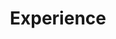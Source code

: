 ---
# An instance of the Experience widget.
# Documentation: https://wowchemy.com/docs/page-builder/
widget: experience

# This file represents a page section.
headless: true

# Order that this section appears on the page.
weight: 40

title: Experience
subtitle:

# Date format for experience
#   Refer to https://wowchemy.com/docs/customization/#date-format
date_format: Jan 2006

# Experiences.
#   Add/remove as many `experience` items below as you like.
#   Required fields are `title`, `company`, and `date_start`.
#   Leave `date_end` empty if it's your current employer.
#   Begin multi-line descriptions with YAML's `|2-` multi-line prefix.
experience:
  - title: Associate Professor
    company: "Cincinnati Childrens"
    company_url: 'http://www.cincinnatichildrens.org'
    company_logo: cchmc
    location: Ohio
    date_start: '2020-09-1'
    date_end: ''
    description: |2-
        Responsibilities include:
        
        * Physician for youth with neurodevelopmental conditions
        * Gene therapy
        * High-density electroencephalography
        * Transcranial magnetic stimulation
        
  - title: Assistant Professor
    company: "Cincinnati Childrens"
    company_url: 'http://www.cincinnatichildrens.org'
    company_logo: cchmc
    location: Ohio
    date_start: '2014-06-15'
    date_end: '2020-08-31'
    description:  |2-
        Responsibilities include:
        
        * Physician for youth with neurodevelopmental conditions
        * Gene therapy
        * High-density electroencephalography
        * Transcranial magnetic stimulation
    
  - title: Resident Physician
    company: "Cincinnati Childrens"
    company_url: 'http://www.cincinnatichildrens.org'
    company_logo: cchmc
    location: Ohio
    date_start: '2009-06-15'
    date_end: '2014-06-15'
    description: |2-
        Triple Board Residency:
        
        * Pediatrics
        * Adult Psychiatry
        * Child and Adolecent Psychiatry
        * Research on Neurodevelopmental Conditions
        
design:
  columns: '2'
---